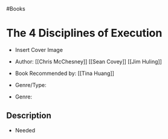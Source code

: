 #Books 


# The 4 Disciplines of Execution

- Insert Cover Image

- Author: [[Chris McChesney]]  [[Sean Covey]]  [[Jim Huling]]
- Book Recommended by: [[Tina Huang]]
- Genre/Type: 
- Genre: 


## Description
- Needed


